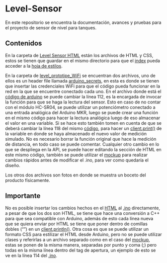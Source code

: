 # Level-Sensor
En este repositorio se encuentra la documentación, avances y pruebas para el proyecto de sensor de nivel para tanques.

## Contenidos
En la carpeta de [Level Sensor HTML](https://github.com/Miguel-Carreon/Level-Sensor/tree/main/Level%20Sensor%20HTML) están los archivos de HTML y CSS, estos se tienen que guardar en el mismo directorio para que el [index](https://github.com/Miguel-Carreon/Level-Sensor/blob/main/Level%20Sensor%20HTML/index.html) pueda acceder a la 
[hoja de estilos](https://github.com/Miguel-Carreon/Level-Sensor/blob/main/Level%20Sensor%20HTML/style.css).

En la carpeta de [level_prototipe_WiFi](https://github.com/Miguel-Carreon/Level-Sensor/tree/main/level_prototipe_WiFi) se encuentran dos archivos, uno de ellos es un header file llamada [arduino_secrets](https://github.com/Miguel-Carreon/Level-Sensor/blob/main/level_prototipe_WiFi/arduino_secrets.h), en esta es donde se tienen que insertar las credenciales WiFi para que el código pueda funcionar en la red en la que se encuentre conectado cada uno.
En el archivo donde está el [código de arduino](https://github.com/Miguel-Carreon/Level-Sensor/blob/main/level_prototipe_WiFi/level_prototipe_WiFi.ino) se puede cambiar la línea 112, es la encargada de invocar la función para que se haga la lectura del sensor. Esto en caso de no contar con el módulo HC-SR04, se puede utilizar un potenciómetro conectado a una entrada analógica del Arduino MKR, luego se puede crear una función en el mismo código para hacer la lectura analógica luego de eso almacenar el valor en una variable. Si se hace esto también tomen en cuenta de que se deberá cambiar la línea 118 del mismo [código]( https://github.com/Miguel-Carreon/Level-Sensor/blob/main/level_prototipe_WiFi/level_prototipe_WiFi.ino), para hacer un [client.print()](https://www.arduino.cc/en/Reference/ClientPrint) de la variable en donde se haya almacenado el nuevo valor de medición simulado. No es necesario borrar la función original que hace la medición de distancia, en todo caso se puede comentar. Cualquier otro cambio en lo que se despliega en la API, se puede hacer editando la sección de HTML en este mismo código, también se puede utilizar el [mockup]( https://github.com/Miguel-Carreon/Level-Sensor/tree/main/Level%20Sensor%20HTML) para realizar cambios rápidos antes de modificar el .ino, para ver como quedaría el diseño.

Los otros dos archivos son fotos en donde se muestra un boceto del producto físicamente.

## Importante
No es posible insertar los cambios hechos en el [HTML]( https://github.com/Miguel-Carreon/Level-Sensor/blob/main/Level%20Sensor%20HTML/index.html) al [.ino]( https://github.com/Miguel-Carreon/Level-Sensor/blob/main/level_prototipe_WiFi/level_prototipe_WiFi.ino) directamente, a pesar de que los dos son HTML, se tiene que hace una conversión a C++ para que sea compatible con Arduino, además de esto cada línea nueva que se quiera enviar por HTML se tiene que poner dentro de comillas dobles (“”) en un [client.println()](https://www.arduino.cc/en/Reference/ClientPrintln). Otra cosa es que se puede utilizar un formato CSS para estilizar el HTML desde Arduino, pero no se puede utilizar clases y referirlas a un archivo separado como en el caso del [mockup]( https://github.com/Miguel-Carreon/Level-Sensor/tree/main/Level%20Sensor%20HTML), estas se ponen de la misma manera, separadas por punto y coma (;) pero todas en la misma línea dentro del tag de apertura, un ejemplo de esto se ve en la línea 114 del [.ino]( https://github.com/Miguel-Carreon/Level-Sensor/blob/main/level_prototipe_WiFi/level_prototipe_WiFi.ino).
